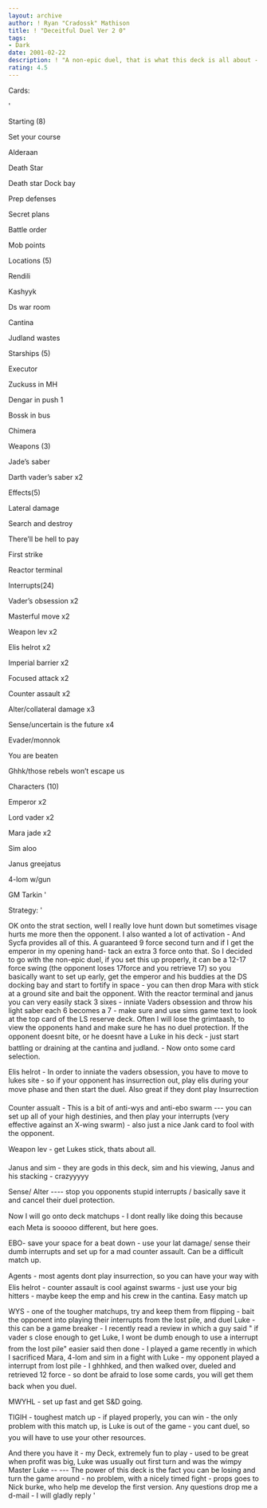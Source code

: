 ```yaml
---
layout: archive
author: ! Ryan "Cradossk" Mathison
title: ! "Deceitful Duel Ver 2 0"
tags:
- Dark
date: 2001-02-22
description: ! "A non-epic duel, that is what this deck is all about - it truely is a game breaker. Take a look"
rating: 4.5
---
```

Cards: 

' 

Starting (8)

Set your course

Alderaan

Death Star

Death star Dock bay

Prep defenses

Secret plans

Battle order

Mob points


Locations (5)

Rendili

Kashyyk

Ds war room

Cantina

Judland wastes


Starships (5)

Executor

Zuckuss in MH

Dengar in push 1

Bossk in bus

Chimera


Weapons (3)

Jade’s saber

Darth vader’s saber x2


Effects(5) 

Lateral damage

Search and destroy

There’ll be hell to pay

First strike

Reactor terminal


Interrupts(24)

Vader’s obsession x2

Masterful move x2

Weapon lev x2

Elis helrot x2

Imperial barrier x2

Focused attack x2

Counter assault x2

Alter/collateral damage x3

Sense/uncertain is the future x4

Evader/monnok

You are beaten

Ghhk/those rebels won’t escape us


Characters (10)

Emperor x2

Lord vader x2

Mara jade x2

Sim aloo

Janus greejatus

4-lom w/gun

GM Tarkin '

Strategy: '

OK onto the strat section, well I really love hunt down but sometimes visage hurts me more then the opponent. I also wanted a lot of activation - And Sycfa provides all of this. A guaranteed 9 force second turn and if I get the emperor in my opening hand- tack an extra 3 force onto that. So I decided to go with the non-epic duel, if you set this up properly, it can be a 12-17 force swing (the opponent loses 17force and you retrieve 17) so you basically want to set up early, get the emperor and his buddies at the DS docking bay and start to fortify in space - you can then drop Mara with stick at a ground site and bait the opponent. With the reactor terminal and janus you can very easily stack 3 sixes  - inniate Vaders obsession and throw his light saber each 6 becomes a 7 - make sure and use sims game text to look at the top card of the LS reserve deck. Often I will lose the grimtaash, to view the opponents hand and make sure he has no duel protection. If the opponent doesnt bite, or he doesnt have a Luke in his deck - just start battling or draining at the cantina and judland. - Now onto some card selection.


Elis helrot - In order to inniate the vaders obsession, you have to move to lukes site - so if your opponent has insurrection out, play elis during your move phase and then start the duel. Also great if they dont play Insurrection


Counter assualt - This is a bit of anti-wys and anti-ebo swarm --- you can set up all of your high destinies, and then play your interrupts (very effective against an X-wing swarm) - also just a nice Jank card to fool with the opponent.


Weapon lev - get Lukes stick, thats about all.


Janus and sim - they are gods in this deck, sim and his viewing, Janus and his stacking - crazyyyyy


Sense/ Alter ---- stop you opponents stupid interrupts / basically save it and cancel their duel protection.


Now I will go onto deck matchups - I dont really like doing this because each Meta is sooooo different, but here goes.



EBO- save your space for a beat down - use your lat damage/ sense their dumb interrupts and set up for a mad counter assault. Can be a difficult match up.


Agents - most agents dont play insurrection, so you can have your way with Elis helrot - counter assault is cool against swarms - just use your big hitters - maybe keep the emp and his crew in the cantina. Easy match up


WYS - one of the tougher matchups, try and keep them from flipping - bait the opponent into playing their interrupts from the lost pile, and duel Luke - this can be a game breaker - I recently read a review in which a guy said " if vader s close enough to get Luke, I wont be dumb enough to use a interrupt from the lost pile" easier said then done  - I played a game recently in which I sacrificed Mara, 4-lom and sim in a fight with Luke - my opponent played a interrupt from lost pile - I ghhhked, and then walked over, dueled  and retrieved 12 force - so dont be afraid to lose some cards, you will get them back when you duel.


MWYHL  - set up fast and get S&D going.


 TIGIH - toughest match up - if played properly, you can win - the only problem with this match up, is Luke is out of the game - you cant duel, so you will have to use your other resources.



And there you have it - my Deck, extremely fun to play - used to be great when profit was big, Luke was usually out first turn and was the wimpy Master Luke -- --- The power of this deck is the fact you can be losing and turn the game around - no problem, with a nicely timed fight - props goes to Nick burke, who help me develop the first version. Any questions drop me a d-mail - I will gladly reply '